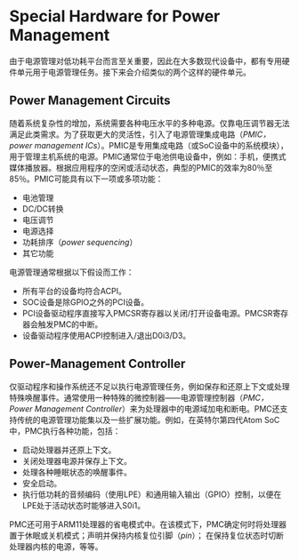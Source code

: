 # Special Hardware for Power Management
由于电源管理对低功耗平台而言至关重要，因此在大多数现代设备中，都有专用硬件单元用于电源管理任务。接下来会介绍类似的两个这样的硬件单元。

## Power Management Circuits
随着系统复杂性的增加，系统需要各种电压水平的多种电源。仅靠电压调节器无法满足此类需求。为了获取更大的灵活性，引入了电源管理集成电路（*PMIC，power management ICs*）。PMIC是专用集成电路（或SoC设备中的系统模块），用于管理主机系统的电源。PMIC通常位于电池供电设备中，例如：手机，便携式媒体播放器。根据应用程序的空闲或活动状态，典型的PMIC的效率为80％至85％。PMIC可能具有以下一项或多项功能：

* 电池管理
* DC/DC转换
* 电压调节
* 电源选择
* 功耗排序（*power sequencing*）
* 其它功能

电源管理通常根据以下假设而工作：

* 所有平台的设备均符合ACPI。
* SOC设备是除GPIO之外的PCI设备。
* PCI设备驱动程序直接写入PMCSR寄存器以关闭/打开设备电源。PMCSR寄存器会触发PMC的中断。
* 设备驱动程序使用ACPI控制进入/退出D0i3/D3。

## Power-Management Controller
仅驱动程序和操作系统还不足以执行电源管理任务，例如保存和还原上下文或处理特殊唤醒事件。通常使用一种特殊的微控制器——电源管理控制器（*PMC，Power Management Controller*）来为处理器中的电源域加电和断电。PMC还支持传统的电源管理功能集以及一些扩展功能。例如，在英特尔第四代Atom SoC中，PMC执行各种功能，包括：

* 启动处理器并还原上下文。
* 关闭处理器电源并保存上下文。
* 处理各种睡眠状态的唤醒事件。
* 安全启动。
* 执行低功耗的音频编码（使用LPE）和通用输入输出（GPIO）控制，以便在LPE处于活动状态时能够进入S0i1。

PMC还可用于ARM11处理器的省电模式中。在该模式下，PMC确定何时将处理器置于休眠或关机模式；声明并保持内核复位引脚（*pin*）； 在保持复位状态时切断处理器内核的电源，等等。

